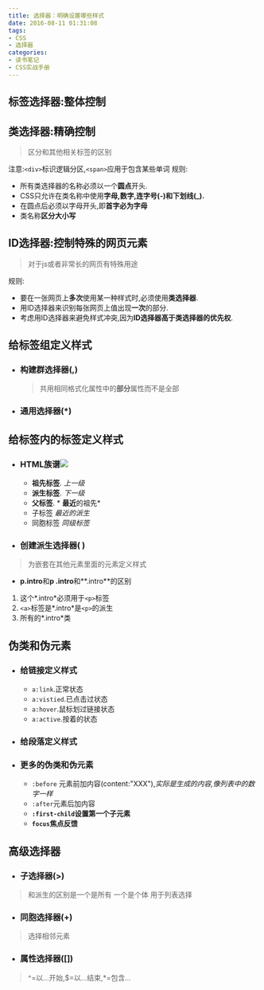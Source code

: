 ```yaml
---
title: 选择器：明确设置哪些样式
date: 2016-08-11 01:31:08
tags:
- CSS
- 选择器
categories:
- 读书笔记
- CSS实战手册
---
```

## 标签选择器:整体控制

## 类选择器:精确控制

> 区分和其他相关标签的区别

注意:`<div>`标识逻辑分区,`<span>`应用于包含某些单词
规则:

* 所有类选择器的名称必须以一个**圆点**开头.
* CSS只允许在类名称中使用**字母,数字,连字号(-)和下划线(\_).**
* 在圆点后必须以字母开头,即**首字必为字母**
* 类名称**区分大小写**

## ID选择器:控制特殊的网页元素

> 对于js或者非常长的网页有特殊用途

规则:

* 要在一张网页上**多次**使用某一种样式时,必须使用**类选择器**.
* 用ID选择器来识别每张网页上值出现**一次**的部分.
* 考虑用ID选择器来避免样式冲突,因为**ID选择器高于类选择器的优先权**.

## 给标签组定义样式

* ### 构建群选择器(,)

  > 共用相同格式化属性中的**部分**属性而不是全部

* ### 通用选择器(*)

## 给标签内的标签定义样式

* ### HTML族谱![](http://obpfwfwbx.bkt.clouddn.com/CSS_xzq.jpg)
   * **祖先标签**. *上一级*
   * **派生标签**. *下一级*
   * **父标签**. * **最近**的祖先*
   *   子标签 *最近的派生*
   *   同胞标签 *同级标签*
* ### 创建派生选择器( )
>为嵌套在其他元素里面的元素定义样式

   * **p.intro**和**p .intro**和**.intro**的区别
   1. 这个*.intro*必须用于`<p>`标签
   2. `<a>`标签是*.intro*是`<p>`的派生
   3. 所有的*.intro*类

## 伪类和伪元素

* ### 给链接定义样式
   * `a:link`.正常状态
   * `a:vistied`.已点击过状态
   * `a:hover`.鼠标划过链接状态
   * `a:active`.按着的状态
* ### 给段落定义样式
* ### 更多的伪类和伪元素
   * `:before` 元素前加内容(content:"XXX"),*实际是生成的内容,像列表中的数字一样*
   * `:after`元素后加内容
   * **`:first-child`设置第一个子元素**
   * **`focus`焦点反馈**

## 高级选择器

* ### **子选择器(>)**
>和派生的区别是一个是所有 一个是个体 用于列表选择
* ### **同胞选择器(+)**
>选择相邻元素
* ### **属性选择器([])**
>^=以...开始,$=以...结束,*=包含...
